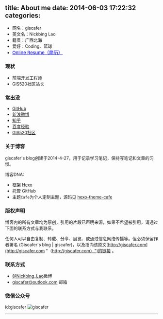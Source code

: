 title: About me
date: 2014-06-03 17:22:32
categories:
---

 - 网名：giscafer
 - 英文名：Nickbing Lao
 - 籍贯：广西北海
 - 爱好：Coding、篮球
 - <a style="font-size:15px;color:blue" href="http://giscafer.com/aboutme/cv.html" target="_blank">Online Resume（简历）</a>
 
### 现状

- 前端开发工程师
- GIS520社区站长

 

### 常出没

 - [GitHub](https://github.com/giscafer)
 - [新浪微博](http://weibo.com/laohoubin)
 - [知乎](https://www.zhihu.com/people/giscafer)
 - [百度经验](http://jingyan.baidu.com/user/npublic?un=劳黑炭)
 - [GIS520社区](http://www.gis520.com)

### 关于博客 ###

giscafer's blog创建于2014-4-27，用于记录学习笔记，保持写笔记和文章的习惯。

博客DNA:

- 框架 [Hexo](http://hexo.io)
- 托管 GitHub
- 主题`Cafe`为个人定制主题，源码见 [hexo-theme-cafe](https://github.com/giscafer/hexo-theme-cafe)


### 版权声明 ###

博客内的所有文章均为原创，引用的片段已声明来源，如果不希望被引用，请通过下面的联系方式与我联系。

任何人可以自由复制、转载、分享、展览、或通过信息网络传播等。但必须保留作者署名 (Giscafer's blog | giscafer)，以及指向该原文[http://giscafer.com](http://giscafer.com "（http://giscafer.com）")的链接 。


### 联系方式

 - [@Nickbing_Lao](http://weibo.com/laohoubin)微博
 - giscafer@outlook.com 邮箱


### 微信公众号
id:giscafer
![giscafer](https://giscafer.github.io/static/images/qrcode_giscafer.jpg)

---
